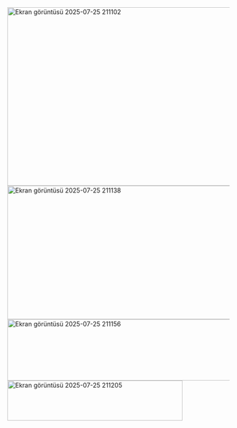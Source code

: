 <img width="1885" height="405" alt="Ekran görüntüsü 2025-07-25 211102" src="https://github.com/user-attachments/assets/15ec2303-66b8-4c04-b2cb-2074578e5fc6" />
<img width="726" height="303" alt="Ekran görüntüsü 2025-07-25 211138" src="https://github.com/user-attachments/assets/12f055bc-50be-4992-b4bc-6e18f927d165" />
<img width="778" height="139" alt="Ekran görüntüsü 2025-07-25 211156" src="https://github.com/user-attachments/assets/78f8a7ca-a82b-4934-9127-d00d37c7d3d3" />
<img width="397" height="91" alt="Ekran görüntüsü 2025-07-25 211205" src="https://github.com/user-attachments/assets/4ae5e6c2-9e41-4101-93de-6ca807411a18" />
